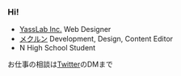 ### Hi!

<!--
**yuki384/yuki384** is a ✨ _special_ ✨ repository because its `README.md` (this file) appears on your GitHub profile.

Here are some ideas to get you started:

- 🔭 I’m currently working on ...
- 🌱 I’m currently learning ...
- 👯 I’m looking to collaborate on ...
- 🤔 I’m looking for help with ...
- 💬 Ask me about ...
- 📫 How to reach me: ...
- 😄 Pronouns: ...
- ⚡ Fun fact: ...
-->
 - [YassLab Inc.](https://yasslab.jp/) Web Designer
 - [メクルン](https://mekurun.com/) Development, Design, Content Editor
 - N High School Student
 
お仕事の相談は[Twitter](https://mobile.twitter.com/YukiMihashi)のDMまで
